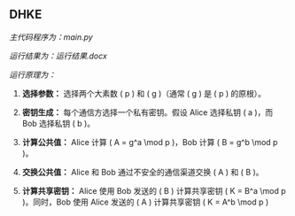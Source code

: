 ## DHKE
*主代码程序为：main.py*

*运行结果为：运行结果.docx*

*运行原理为：*

1. **选择参数：** 选择两个大素数 \( p \) 和 \( g \)（通常 \( g \) 是 \( p \) 的原根）。

2. **密钥生成：** 每个通信方选择一个私有密钥。假设 Alice 选择私钥 \( a \)，而 Bob 选择私钥 \( b \)。

3. **计算公共值：** Alice 计算 \( A = g^a \mod p \)，Bob 计算 \( B = g^b \mod p \)。

4. **交换公共值：** Alice 和 Bob 通过不安全的通信渠道交换 \( A \) 和 \( B \)。

5. **计算共享密钥：** Alice 使用 Bob 发送的 \( B \) 计算共享密钥 \( K = B^a \mod p \)。同时，Bob 使用 Alice 发送的 \( A \) 计算共享密钥 \( K = A^b \mod p \)
